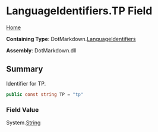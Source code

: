 <a name="_top"></a>

# LanguageIdentifiers\.TP Field

[Home](../../../README.md#_top)

**Containing Type**: DotMarkdown\.[LanguageIdentifiers](../README.md#_top)

**Assembly**: DotMarkdown\.dll

## Summary

Identifier for TP\.

```csharp
public const string TP = "tp"
```

### Field Value

System\.[String](https://docs.microsoft.com/en-us/dotnet/api/system.string)